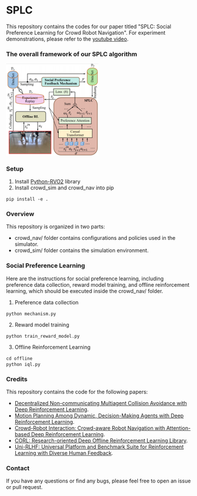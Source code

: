 # SPLC

<!-- This repository contains the codes for our paper titled "Intrinsic-Motivation Multi-Robot Social Formation Navigation with Coordinated Exploration". For experiment demonstrations, please refer to the [youtube video](https://youtu.be/1MUAJavW0BE). -->

This repository contains the codes for our paper titled "SPLC: Social Preference Learning for Crowd Robot Navigation". For experiment demonstrations, please refer to the [youtube video](https://youtu.be/vkWjg4Qcybg).




<!-- ### Abstract

This paper investigates the application of reinforcement learning (RL) to multi-robot social formation navigation, a critical capability for enabling seamless human-robot coexistence. While RL offers a promising paradigm, the inherent unpredictability and often uncooperative dynamics of pedestrian behavior pose substantial challenges, particularly concerning the efficiency of coordinated exploration among robots. To address this, we propose a novel coordinated-exploration multi-robot RL algorithm introducing an intrinsic motivation exploration. Its core component is a self-learning intrinsic reward mechanism designed to collectively alleviate policy conservatism. Moreover, this algorithm incorporates a dual-sampling mode within the centralized training and decentralized execution framework to enhance the representation of both the navigation policy and the intrinsic reward, leveraging a two-time-scale update rule to decouple parameter updates. Empirical results on social formation navigation benchmarks demonstrate the proposed algorithm’s superior performance over existing state-of-the-art methods across crucial metrics. -->

### The overall framework of our SPLC algorithm

<!-- ![Logo](https://raw.githubusercontent.com/sklus949/SPLC/main/crowd_nav/figures/SPLC.png) -->
<img src="https://raw.githubusercontent.com/sklus949/SPLC/main/crowd_nav/figures/SPLC.png" 
     alt="Logo" 
     width="50%"/>




### Setup
1. Install [Python-RVO2](https://github.com/sybrenstuvel/Python-RVO2) library
2. Install crowd_sim and crowd_nav into pip
```
pip install -e .
```
   
### Overview
This repository is organized in two parts:
* crowd_nav/ folder contains configurations and policies used in the simulator.
* crowd_sim/ folder contains the simulation environment.

### Social Preference Learning
Here are the instructions for social preference learning, including preference data collection, reward model training, and offline reinforcement learning, which should be executed inside the crowd_nav/ folder.
1. Preference data collection
```
python mechanism.py
```
2. Reward model training
```
python train_reward_model.py
```
3. Offline Reinforcement Learning
```
cd offline
python iql.py
```

<!-- ### Training curve
Training curve comparison between different methods
| ![Success](https://raw.githubusercontent.com/czxhunzi/CEMRRL/main/figures/success.png) | ![Reward](https://raw.githubusercontent.com/czxhunzi/CEMRRL/main/figures/reward.png) | ![Distance](https://raw.githubusercontent.com/czxhunzi/CEMRRL/main/figures/distance.png) |
|:---:|:---:|:---:|
| ![Success](https://raw.githubusercontent.com/czxhunzi/CEMRRL/main/figures/att_success.png) | ![Reward](https://raw.githubusercontent.com/czxhunzi/CEMRRL/main/figures/att_reward.png) | ![Distance](https://raw.githubusercontent.com/czxhunzi/CEMRRL/main/figures/att_distance.png) | -->

### Credits
This repository contains the code for the following papers:

- [Decentralized Non-communicating Multiagent Collision Avoidance with Deep Reinforcement Learning](https://arxiv.org/abs/1609.07845).
- [Motion Planning Among Dynamic, Decision-Making Agents with Deep Reinforcement Learning](https://arxiv.org/abs/1805.01956).
- [Crowd-Robot Interaction: Crowd-aware Robot Navigation with Attention-based Deep Reinforcement Learning](https://arxiv.org/abs/1809.08835).
- [CORL: Research-oriented Deep Offline Reinforcement Learning Library](https://github.com/tinkoff-ai/CORL).
- [Uni-RLHF: Universal Platform and Benchmark Suite for Reinforcement Learning with Diverse Human Feedback](https://github.com/pickxiguapi/Clean-Offline-RLHF?tab=readme-ov-file).

### Contact
If you have any questions or find any bugs, please feel free to open an issue or pull request.





